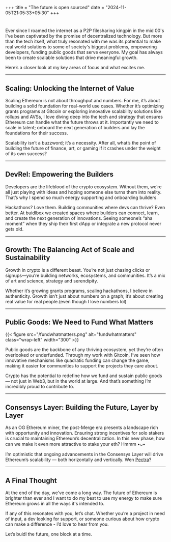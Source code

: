 +++
title = "The future is open sourced"
date = "2024-11-05T21:05:33+05:30"
+++
#

Ever since I roamed the internet as a P2P filesharing kingpin in the mid 00's I've been captivated by the promise of decentralized technology. But more than the tech itself, what truly resonated with me was its potential to make real world solutions to some of society's biggest problems, empowering developers, funding public goods that serve everyone. My goal has always been to create scalable solutions that drive meaningful growth. 

Here’s a closer look at my key areas of focus and what excites me.

<!--more-->


---

## Scaling: Unlocking the Internet of Value

Scaling Ethereum is not about throughput and numbers. For me, it’s about building a solid foundation for real-world use cases. Whether it’s optimizing grants programs at Gitcoin or exploring innovative scalability solutions like rollups and AVSs, I love diving deep into the tech and strategy that ensures Ethereum can handle what the future throws at it. Importantly we need to scale in talent; onboard the next generation of builders and lay the foundations for their success. 

Scalability isn’t a buzzword; it’s a necessity. After all, what’s the point of building the future of finance, art, or gaming if it crashes under the weight of its own success?

---

## DevRel: Empowering the Builders

Developers are the lifeblood of the crypto ecosystem. Without them, we’re all just playing with ideas and hoping someone else turns them into reality. That’s why I spend so much energy supporting and onboarding builders. 

Hackathons? Love them. Building communities where devs can thrive? Even better. At buidlbox we created spaces where builders can connect, learn, and create the next generation of innovations. Seeing someone’s “aha moment” when they ship their first dApp or integrate a new protocol never gets old.

---

## Growth: The Balancing Act of Scale and Sustainability

Growth in crypto is a different beast. You’re not just chasing clicks or signups—you’re building networks, ecosystems, and communities. It’s a mix of art and science, strategy and serendipity.

Whether it’s growing grants programs, scaling hackathons, I believe in authenticity. Growth isn’t just about numbers on a graph; it’s about creating real value for real people.(even though I love numbers lol)

---

## Public Goods: We Need to Fund What Matters

{{< figure src="/fundwhatmatters.png" alt="fundwhatmatters" class="wrap-left" width="300" >}}

Public goods are the backbone of any thriving ecosystem, yet they’re often overlooked or underfunded. Through my work with Gitcoin, I’ve seen how innovative mechanisms like quadratic funding can change the game, making it easier for communities to support the projects they care about.

Crypto has the potential to redefine how we fund and sustain public goods — not just in Web3, but in the world at large. And that’s something I’m incredibly proud to contribute to. 

---

## Consensys Layer: Building the Future, Layer by Layer

As an OG Ethereum miner, the post-Merge era presents a landscape rich with opportunity and innovation. Ensuring strong incentives for solo stakers is crucial to maintaining Ethereum’s decentralization. In this new phase, how can we make it even more attractive to stake your eth? Hmmm •ᴗ•

I’m optimistic that ongoing advancements in the Consensys Layer will drive Ethereum’s scalability — both horizontally and vertically. Wen [Pectra](https://transak.com/blog/a-breakdown-of-ethereum-pectra-upgrade-eip-lists-release-date)? 

---

## A Final Thought

At the end of the day, we've come a long way. The future of Ethereum is brighter than ever and I want to do my best to use my energy to make sure Ethereum grows in all the ways it's intended to. 

If any of this resonates with you, let’s chat. Whether you’re a project in need of input, a dev looking for support, or someone curious about how crypto can make a difference - I’d love to hear from you.

Let’s buidl the future, one block at a time.